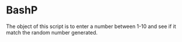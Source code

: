 # BashP

The object of this script is to enter a number between 1-10 and see if it match the random number generated.
